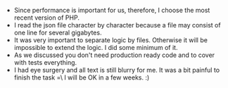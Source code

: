 * Since performance is important for us, therefore, I choose the most recent version of PHP.
* I read the json file character by character because a file may consist of one line for several gigabytes.
* It was very important to separate logic by files. Otherwise it will be impossible to extend the logic. I did some minimum of it.
* As we discussed you don't need production ready code and to cover with tests everything.
* I had eye surgery and all text is still blurry for me. It was a bit painful to finish the task =\ I will be OK in a few weeks. :)
